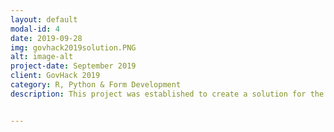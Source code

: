```yaml
---
layout: default
modal-id: 4
date: 2019-09-28
img: govhack2019solution.PNG
alt: image-alt
project-date: September 2019
client: GovHack 2019
category: R, Python & Form Development
description: This project was established to create a solution for the GovHack 2019 competition, which can be found at <a href = "http://tylorbunting.com/GovHack2019/">tylorbunting.com/GovHack2019/</a>. 


---
```

